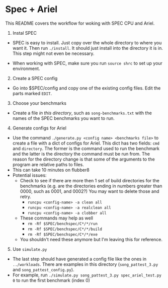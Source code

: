 # Spec + Ariel

This README covers the workflow for woking with SPEC CPU and Ariel. 

1. Instal SPEC

  - SPEC is easy to install. Just copy over the whole directory to where you want it. Then run `./install`. It should just install into the directory it is in. This step might not even be necessary.

  - When working with SPEC, make sure you run `source shrc` to set up your environment. 

2. Create a SPEC config

  - Go into $SPEC/config and copy one of the existing config files. Edit the parts marked `EDIT`.

3. Choose your benchmarks

  - Create a file _in this directory_, such as `song-benchmarks.txt` with the names of the SPEC benchmarks you want to run.

4. Generate configs for Ariel

  - Use the command `./generate.py <config name> <benchmarks file>` to create a file with a dict of configs for Ariel. This dict has two fields: `cmd` and `directory`. The former is the command used to run the benchmark and the latter is the directory the command must be run from. The reason for the directory change is that some of the arguments to the program are relative paths to files. 
  - This can take 10 minutes on flubber8
  - Potential issues:
    - Check to see if there are more then 1 set of build directories for the benchmarks (e.g. are the directories ending in numbers greater than 0000, such as 0001, and 0002?) You may want to delete those and retry. 
      - `runcpu <config-name> -a clean all`
      - `runcpu <config-name> -a realclean all`
      - `runcpu <config-name> -a clobber all`
    - These commands may help as well
      - `rm -Rf $SPEC/benchspec/C*/*/run`
      - `rm -Rf $SPEC/benchspec/C*/*/build`
      - `rm -Rf $SPEC/benchspec/C*/*/exe`
    - You shouldn't need these anymore but I'm leaving this for reference.

5. Use `simulate.py`

  - The last step should have generated a config file like the ones in `../workloads`. There are examples in this directory (`song_pattest_3.py` and `song_pattest_config.py`).
  - For example, run `./simulate.py song_pattest_3.py spec_ariel_test.py 0` to run the first benchmark (index 0)
